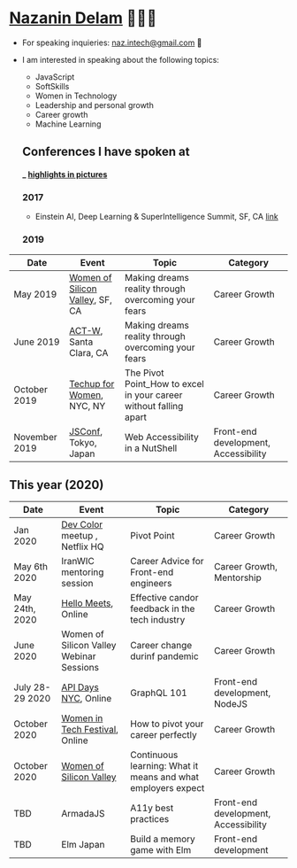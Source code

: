# [Nazanin Delam](https://www.linkedin.com/in/nazanindelam/) 👩🏻‍💻

- For speaking inquieries: naz.intech@gmail.com 🌱
- I am interested in speaking about the following topics:
  - JavaScript 
  - SoftSkills
  - Women in Technology
  - Leadership and personal growth
  - Career growth
  - Machine Learning
  
  ## Conferences I have spoken at 
  #### _ [highlights in pictures](https://www.instagram.com/stories/highlights/18071228101080789/)
  
  ### 2017
  - Einstein AI, Deep Learning & SuperIntelligence Summit, SF, CA [link](http://claridenglobal.com/conference/einsteinai2017/)
  
  ### 2019
| Date | Event | Topic | Category |
|------|-------|-------|-----------|
|May 2019 | [ Women of Silicon Valley](https://twitter.com/WinTechSeries/status/1124013435912630272), SF, CA |Making dreams reality through overcoming your fears | Career Growth|
| June 2019| [ACT-W](https://act-w.org/), Santa Clara, CA | Making dreams reality through overcoming your fears| Career Growth |
| October 2019 | [Techup for Women](https://techupforwomen.com/), NYC, NY | The Pivot Point_How to excel in your career without falling apart | Career Growth|
| November 2019 | [JSConf](https://jsconf.jp/2019/), Tokyo, Japan | Web Accessibility in a NutShell | Front-end development, Accessibility |
  
  ## This year (2020)
| Date | Event | Topic | Category  |
|------|-------|-------|-----------|
| Jan 2020 | [Dev Color](https://www.devcolor.org/) meetup , Netflix HQ | Pivot Point |Career Growth |
| May 6th 2020 | IranWIC mentoring session | Career Advice for Front-end engineers| Career Growth, Mentorship      |
| May 24th, 2020 | [Hello Meets](https://hub.hellomeets.com/events), Online | Effective candor feedback in the tech industry | Career Growth|
| June 2020 | Women of Silicon Valley Webinar Sessions | Career change durinf pandemic | Career Growth |
| July 28-29 2020| [API Days NYC](https://www.apidays.co/newyork), Online| GraphQL 101 | Front-end development, NodeJS |
| October 2020 | [Women in Tech Festival](https://siliconvalleyforum.com/women-in-tech-festival/?gclid=CjwKCAiA3uDwBRBFEiwA1VsajKHNtCZa5vrIyKrGZaTNJTzGzbKYewLxSObEe67N0rt1imw7_VMxmxoCdzAQAvD_BwE), Online | How to pivot your career perfectly | Career Growth |
| October 2020 |  [Women of Silicon Valley](https://www.womenofsiliconvalley.com/) | Continuous learning: What it means and what employers expect | Career Growth |
| TBD | ArmadaJS | A11y best practices | Front-end development, Accessibility |
| TBD | Elm Japan | Build a memory game with Elm | Front-end development |

  
